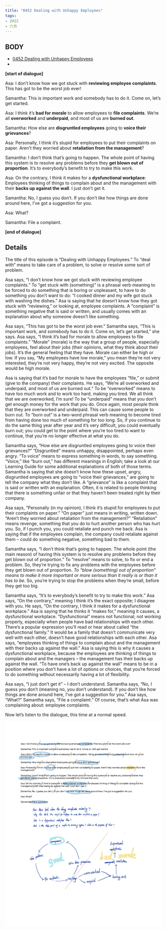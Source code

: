 ```yaml
---
title: "0452 Dealing with Unhappy Employees"
tags:
- 2022
- 六月
---
```


## BODY

-   [0452 Dealing with Unhappy Employees](http://www.ieslpod.com/Daily_English/0401_0500/452.html)
- 
**[start of dialogue]**   
  
Asa: I don’t know how we got stuck with **reviewing employee complaints**. This has got to be the worst job ever!   
  
Samantha: This is important work and somebody has to do it. Come on, let’s get started.   
  
Asa: I think it’s **bad for morale** to allow employees to **file complaints**. We’re all **overworked** and **underpaid**, and most of us are **burned out**.   
  
Samantha: How else are **disgruntled employees** going to **voice their grievances**?   
  
Asa: Personally, I think it’s stupid for employees to put their complaints on paper. Aren’t they worried about **retaliation from the management**?   
  
Samantha: I don’t think that’s going to happen. The whole point of having this system is to resolve any problems before they **get blown out of proportion**. It’s to everybody’s benefit to try to make this work.   
  
Asa: On the contrary, I think it makes for a **dysfunctional workplace**: Employees thinking of things to complain about and the management with their **backs up against the wall**. I just don’t get it.   
  
Samantha: No, I guess you don’t. If you don’t like how things are done around here, I’ve got a suggestion for you.   
  
Asa: What?   
  
Samantha: File a complaint.   
  
**[end of dialogue]**

## Details

The title of this episode is “Dealing with Unhappy Employees.” To “deal with” means to take care of a problem, to solve or resolve some sort of problem.   
  
Asa says, “I don’t know how we got stuck with reviewing employee complaints.” To “get stuck with (something)” is a phrasal verb meaning to be forced to do something that is boring or unpleasant, to have to do something you don’t want to do: “I cooked dinner and my wife got stuck with washing the dishes.” Asa is saying that he doesn’t know how they got stuck with “reviewing,” or looking at, employee complaints. A “complaint” is something negative that is said or written, and usually comes with an explanation about why someone doesn’t like something.   
  
Asa says, “This has got to be the worst job ever.” Samantha says, “This is important work, and somebody has to do it. Come on, let’s get started,” she says. Asa says, “I think it’s bad for morale to allow employees to file complaints.” “Morale” (morale) is the way that a group of people, especially employees, feel about their jobs (their opinions, what they think about their jobs). It’s the general feeling that they have. Morale can either be high or low. If you say, “My employees have low morale,” you mean they’re not very interested, they’re not very happy, they’re not very excited. The opposite would be high morale.   
  
Asa is saying that it’s bad for morale to have the employees “file,” or submit (give to the company) their complaints. He says, “We’re all overworked and underpaid, and most of us are burned out.” To be “overworked” means to have too much work and to work too hard, making you tired. We all think that we are overworked, I’m sure! To be “underpaid” means that you don’t get enough money for the work that you do. Once again, most people think that they are overworked and underpaid. This can cause some people to burn out. To “burn out” is a two-word phrasal verb meaning to become tired from having done too much of something for too long. So, if you continue to do the same thing year after year and it’s very difficult, you could eventually burn out; you could get to the point where you’re too tired to want to continue, that you’re no longer effective at what you do.   
  
Samantha says, “How else are disgruntled employees going to voice their grievances?” “Disgruntled” means unhappy, disappointed, perhaps even angry. “To voice” means to express something in words, to say something. “Voice,” like “burn out,” has different meanings in English; take a look at our Learning Guide for some additional explanations of both of those terms. Samantha is saying that she doesn’t know how these upset, angry, disgruntled employees are going to “voice their grievances,” are going to tell the company what they don’t like. A “grievance” is like a complaint that is said or written with an explanation. Often, it is related to people thinking that there is something unfair or that they haven’t been treated right by their company.   
  
Asa says, “Personally (in my opinion), I think it’s stupid for employees to put their complaints on paper.” “On paper” just means in writing, written down. “Aren’t they worried about retaliation from the management?” “Retaliation” means revenge, something that you do to hurt another person who has hurt you. So, if I punch you, you could retaliate and punch me back. Asa is saying that if the employees complain, the company could retaliate against them – could do something negative, something bad to them.   
  
Samantha says, “I don’t think that’s going to happen. The whole point (the main reason) of having this system is to resolve any problems before they get blown out of proportion.” To “resolve” means to solve, to fix or end a problem. So, they’re trying to fix any problems with the employees before they get blown out of proportion. *To “blow (something) out of proportion” means to make it more important or more serious than it really is or than it has to be.* So, you’re trying to stop the problems when they’re small, before they get too big.   
  
Samantha says, “It’s to everybody’s benefit to try to make this work.” Asa says, “On the contrary,” meaning I think it’s the exact opposite; I disagree with you. He says, “On the contrary, I think it makes for a dysfunctional workplace.” Asa is saying that he thinks it “makes for,” meaning it causes, a dysfunctional workplace. “Dysfunctional” means not functional; not working properly, especially when people have bad relationships with each other. There’s a popular expression you’ll read or hear about called “the dysfunctional family.” It would be a family that doesn’t communicate very well with each other, doesn’t have good relationships with each other. Asa says, “employees thinking of things to complain about and the management with their backs up against the wall.” Asa is saying this is why it causes a dysfunctional workplace, because the employees are thinking of things to complain about and the managers – the management has their backs up against the wall. “To have one’s back up against the wall” means to be in a position where you don’t have a lot of options or choices, that you’re forced to do something without necessarily having a lot of flexibility.   
  
Asa says, “I just don’t get it” – I don’t understand. Samantha says, “No, I guess you don’t (meaning no, you don’t understand). If you don’t like how things are done around here, I’ve got a suggestion for you.” Asa says, “What?” Samantha says, “File a complaint.” Of course, that’s what Asa was complaining about: employee complaints.   
  
Now let’s listen to the dialogue, this time at a normal speed.

![mind map](Pasted%20image%2020220611213547.png)